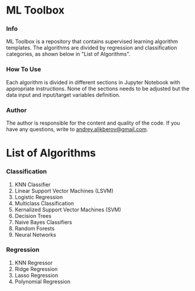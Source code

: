 # ML Toolbox
### Info
ML Toolbox is a repository that contains supervised learning algorithm templates. The algorithms are divided by regression and classification categories, as shown below in "List of Algorithms".

### How To Use
Each algorithm is divided in different sections in Jupyter Notebook with appropriate instructions. None of the sections needs to be adjusted but the data input and input/target variables definition.

### Author
The author is responsible for the content and quality of the code. If you have any questions, write to andrey.alikberov@gmail.com.

# List of Algorithms
### Classification
1. KNN Classifier
2. Linear Support Vector Machines (LSVM)
3. Logistic Regression
4. Multiclass Classification
5. Kernalized Support Vector Machines (SVM)
6. Decision Trees
7. Naive Bayes Classifiers
8. Random Forests
9. Neural Networks

### Regression
1. KNN Regressor
2. Ridge Regression
3. Lasso Regression
4. Polynomial Regression

